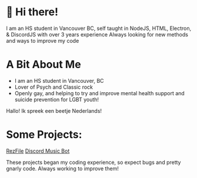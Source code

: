 # 👋 Hi there!

I am an HS student in Vancouver BC, self taught in NodeJS, HTML, Electron, & DiscordJS with over 3 years experience
Always looking for new methods and ways to improve my code

# A Bit About Me
- I am an HS student in Vancouver, BC
- Lover of Psych and Classic rock
- Openly gay, and helping to try and improve mental health support and suicide prevention for LGBT youth!


Hallo! Ik spreek een beetje Nederlands!

# Some Projects:
  [RezFile](https://www.rezfile.net)
  [Discord Music Bot](https://discord.com/oauth2/authorize?client_id=%20882000780951969822&permissions=292422011968&scope=bot)

  These projects began my coding experience, so expect bugs and pretty gnarly code. Always working to improve them!


<!---
JackW25/JackW25 is a ✨ special ✨ repository because its `README.md` (this file) appears on your GitHub profile.
You can click the Preview link to take a look at your changes.
--->
